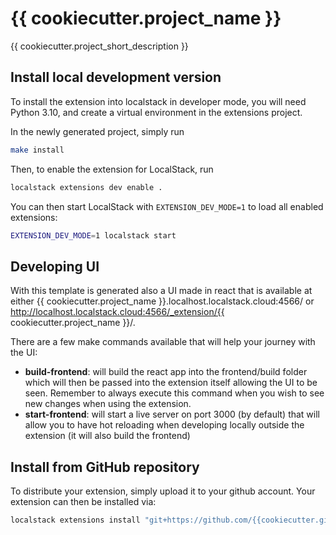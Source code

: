 {{ cookiecutter.project_name }}
===============================

{{ cookiecutter.project_short_description }}

## Install local development version

To install the extension into localstack in developer mode, you will need Python 3.10, and create a virtual environment in the extensions project.

In the newly generated project, simply run

```bash
make install
```

Then, to enable the extension for LocalStack, run

```bash
localstack extensions dev enable .
```

You can then start LocalStack with `EXTENSION_DEV_MODE=1` to load all enabled extensions:

```bash
EXTENSION_DEV_MODE=1 localstack start
```

## Developing UI
With this template is generated also a UI made in react that is available at either {{ cookiecutter.project_name }}.localhost.localstack.cloud:4566/ or http://localhost.localstack.cloud:4566/_extension/{{ cookiecutter.project_name }}/.

There are a few make commands available that will help your journey with the UI:
- **build-frontend**: will build the react app into the frontend/build folder which will then be passed into the extension itself allowing the UI to be seen. Remember to always execute this command when you wish to see new changes when using the extension.
- **start-frontend**: will start a live server on port 3000 (by default) that will allow you to have hot reloading when developing locally outside the extension (it will also build the frontend)


## Install from GitHub repository

To distribute your extension, simply upload it to your github account. Your extension can then be installed via:

```bash
localstack extensions install "git+https://github.com/{{cookiecutter.github_username }}/{{ cookiecutter.project_slug }}/#egg={{ cookiecutter.project_slug }}"
```
